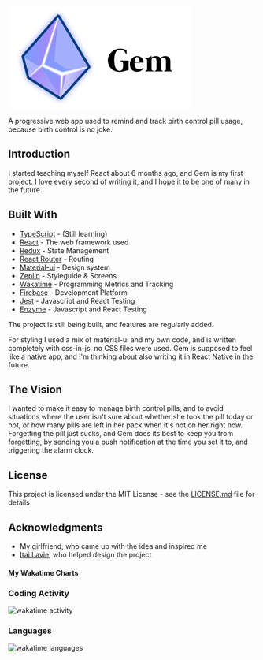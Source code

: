 ![Gem Icon](./src/Icons/GemIcon/gemLogoWithText.png 'Never miss your pill, ever again')

A progressive web app used to remind and track birth control pill usage,
because birth control is no joke.

## Introduction

I started teaching myself React about 6 months ago,
and Gem is my first project.
I love every second of writing it, and I hope it
to be one of many in the future.

## Built With

- [TypeScript](https://www.typescriptlang.org/) - (Still learning)
- [React](https://reactjs.org/) - The web framework used
- [Redux](https://redux.js.org/) - State Management
- [React Router](https://reacttraining.com/react-router/core/guides/philosophy) - Routing
- [Material-ui](https://material-ui.com/) - Design system
- [Zeplin](https://zeplin.io/) - Styleguide & Screens
- [Wakatime](https://wakatime.com/) - Programming Metrics and Tracking
- [Firebase](https://firebase.google.com/) - Development Platform
- [Jest](https://jestjs.io/) - Javascript and React Testing
- [Enzyme](https://airbnb.io/enzyme/) - Javascript and React Testing

The project is still being built, and features are regularly added.

For styling I used a mix of material-ui and my own code, and is
written completely with css-in-js. no CSS files were used.
Gem is supposed to feel like a native app, and I'm thinking
about also writing it in React Native in the future.

## The Vision

I wanted to make it easy to manage birth control pills, and to avoid situations where the user isn't
sure about whether she took the pill today or not, or how many pills are left in her
pack when it's not on her right now.
Forgetting the pill just sucks, and Gem does its best to keep you from forgetting,
by sending you a push notification at the time you set it to, and triggering the alarm
clock.

## License

This project is licensed under the MIT License - see the [LICENSE.md](LICENSE.md) file for details

## Acknowledgments

- My girlfriend, who came up with the idea and inspired me
- [Itai Lavie], who helped design the project

[itai lavie]: https://dribbble.com/itailavie

#### My Wakatime Charts

### Coding Activity

![wakatime activity](https://wakatime.com/share/@db9700e2-2c5d-4c96-a32f-9f7c186cc128/48856007-5c5e-47f9-a789-acf11f7e35fb.png)

### Languages

![wakatime languages](https://wakatime.com/share/@db9700e2-2c5d-4c96-a32f-9f7c186cc128/fe0c9227-21c2-40a6-82a0-05ecfc2889c8.png)
